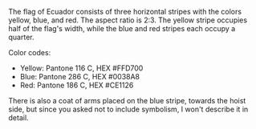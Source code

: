 The flag of Ecuador consists of three horizontal stripes with the colors yellow, blue, and red. The aspect ratio is 2:3. The yellow stripe occupies half of the flag's width, while the blue and red stripes each occupy a quarter.

Color codes:
- Yellow: Pantone 116 C, HEX #FFD700
- Blue: Pantone 286 C, HEX #0038A8
- Red: Pantone 186 C, HEX #CE1126

There is also a coat of arms placed on the blue stripe, towards the hoist side, but since you asked not to include symbolism, I won't describe it in detail.